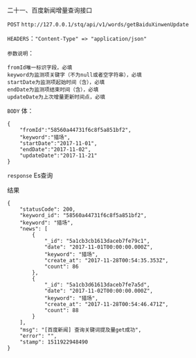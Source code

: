 二十一、百度新闻增量查询接口

`POST` `http://127.0.0.1/stq/api/v1/words/getBaiduXinwenUpdate`

`HEADERS`：`"Content-Type" => "application/json"`

`参数说明`：

```
fromId唯一标识字段，必填
keyword为监测项关键字（不为null或者空字符串），必填
startDate为监测项起始时间（含），必填
endDate为监测项结束时间（含），必填
updateDate为上次增量更新时间点，必填
```

`BODY` 体：

```
{
	"fromId":"58560a44731f6c8f5a851bf2",
	"keyword":"猎场",
	"startDate":"2017-11-01",
	"endDate":"2017-11-02",
	"updateDate":"2017-11-21"
}
```

`response` Es查询

结果

```
{
    "statusCode": 200,
    "keyword_id": "58560a44731f6c8f5a851bf2",
    "keyword": "猎场",
    "news": [
        {
            "_id": "5a1cb3cb1613daceb7fe79c1",
            "date": "2017-11-01T00:00:00.000Z",
            "keyword": "猎场",
            "create_at": "2017-11-28T00:54:35.353Z",
            "count": 86
        },
        {
            "_id": "5a1cb3d61613daceb7fe7a5d",
            "date": "2017-11-02T00:00:00.000Z",
            "keyword": "猎场",
            "create_at": "2017-11-28T00:54:46.471Z",
            "count": 88
        }
    ],
    "msg": "[百度新闻] 查询关键词提及量get成功",
    "error": "",
    "stamp": 1511922948490
}
```



